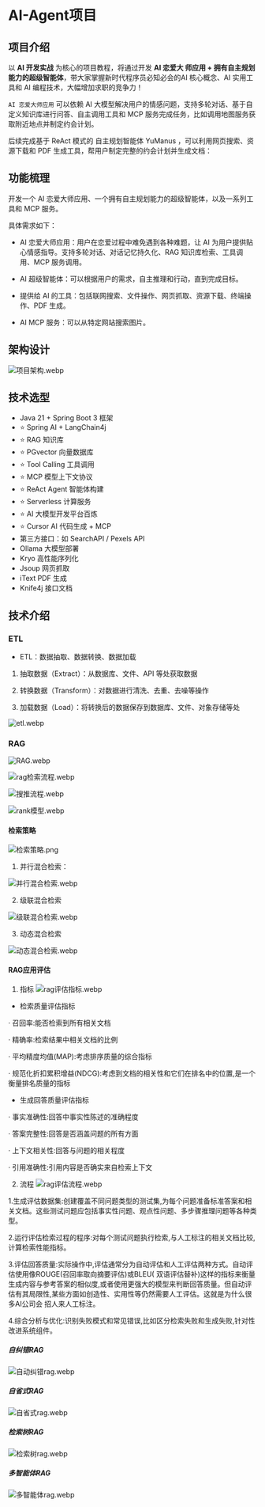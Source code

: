 # AI-Agent项目

## 项目介绍

以 **AI 开发实战** 为核心的项目教程，将通过开发 **AI 恋爱大 师应用 + 拥有自主规划能力的超级智能体**，带大家掌握新时代程序员必知必会的AI
核心概念、AI 实用工具和 AI 编程技术，大幅增加求职的竞争力！

`AI 恋爱大师应用` 可以依赖 AI 大模型解决用户的情感问题，支持多轮对话、基于自定义知识库进行问答、自主调用工具和 MCP
服务完成任务，比如调用地图服务获取附近地点并制定约会计划。

后续完成基于 ReAct 模式的 自主规划智能体 YuManus ，可以利用网页搜索、资源下载和 PDF 生成工具，帮用户制定完整的约会计划并生成文档：

## 功能梳理

开发一个 AI 恋爱大师应用、一个拥有自主规划能力的超级智能体，以及一系列工具和 MCP 服务。

具体需求如下：

* AI 恋爱大师应用：用户在恋爱过程中难免遇到各种难题，让 AI 为用户提供贴心情感指导。支持多轮对话、对话记忆持久化、RAG
  知识库检索、工具调用、MCP 服务调用。

* AI 超级智能体：可以根据用户的需求，自主推理和行动，直到完成目标。

* 提供给 AI 的工具：包括联网搜索、文件操作、网页抓取、资源下载、终端操作、PDF 生成。

* AI MCP 服务：可以从特定网站搜索图片。

## 架构设计

![项目架构.webp](docs/pic/%E9%A1%B9%E7%9B%AE%E6%9E%B6%E6%9E%84.webp)

## 技术选型

* Java 21 + Spring Boot 3 框架
* ⭐️ Spring AI + LangChain4j
* ⭐️ RAG 知识库
* ⭐️ PGvector 向量数据库
* ⭐ Tool Calling ️工具调用
* ⭐ MCP 模型上下文协议
* ⭐️ ReAct Agent 智能体构建
* ⭐️ Serverless 计算服务
* ⭐️ AI 大模型开发平台百炼
* ⭐️ Cursor AI 代码生成 + MCP
* 第三方接口：如 SearchAPI / Pexels API
* Ollama 大模型部署
* Kryo 高性能序列化
* Jsoup 网页抓取
* iText PDF 生成
* Knife4j 接口文档

## 技术介绍

### ETL

* ETL：数据抽取、数据转换、数据加载

1. 抽取数据（Extract）：从数据库、文件、API 等处获取数据

2. 转换数据（Transform）：对数据进行清洗、去重、去噪等操作

3. 加载数据（Load）：将转换后的数据保存到数据库、文件、对象存储等处

![etl.webp](docs/pic/etl.webp)

### RAG

![RAG.webp](docs/pic/RAG.webp)

![rag检索流程.webp](docs/pic/rag%E6%A3%80%E7%B4%A2%E6%B5%81%E7%A8%8B.webp)

![搜推流程.webp](docs/pic/%E6%90%9C%E6%8E%A8%E6%B5%81%E7%A8%8B.webp)

![rank模型.webp](docs/pic/rank%E6%A8%A1%E5%9E%8B.webp)

#### 检索策略

![检索策略.png](docs/pic/%E6%A3%80%E7%B4%A2%E7%AD%96%E7%95%A5.png)

1. 并行混合检索：

![并行混合检索.webp](docs/pic/%E5%B9%B6%E8%A1%8C%E6%B7%B7%E5%90%88%E6%A3%80%E7%B4%A2.webp)

2. 级联混合检索

![级联混合检索.webp](docs/pic/%E7%BA%A7%E8%81%94%E6%B7%B7%E5%90%88%E6%A3%80%E7%B4%A2.webp)

3. 动态混合检索

![动态混合检索.webp](docs/pic/%E5%8A%A8%E6%80%81%E6%B7%B7%E5%90%88%E6%A3%80%E7%B4%A2.webp)

#### RAG应用评估

1. 指标
   ![rag评估指标.webp](docs/pic/rag%E8%AF%84%E4%BC%B0%E6%8C%87%E6%A0%87.webp)

* 检索质量评估指标

· 召回率:能否检索到所有相关文档

· 精确率:检索结果中相关文档的比例

· 平均精度均值(MAP):考虑排序质量的综合指标

· 规范化折扣累积增益(NDCG):考虑到文档的相关性和它们在排名中的位置,是一个衡量排名质量的指标

* 生成回答质量评估指标

· 事实准确性:回答中事实性陈述的准确程度

· 答案完整性:回答是否涵盖问题的所有方面

· 上下文相关性:回答与问题的相关程度

· 引用准确性:引用内容是否确实来自检索上下文

2. 流程
   ![rag评估流程.webp](docs/pic/rag%E8%AF%84%E4%BC%B0%E6%B5%81%E7%A8%8B.webp)

1.生成评估数据集:创建覆盖不同问题类型的测试集,为每个问题准备标准答案和相关文档。这些测试问题应包括事实性问题、观点性问题、多步骤推理问题等各种类型。

2.运行评估检索过程的程序:对每个测试问题执行检索,与人工标注的相关文档比较,计算检索性能指标。

3.评估回答质量:实际操作中,评估通常分为自动评估和人工评估两种方式。自动评估使用像ROUGE(召回率取向摘要评估)或BLEU(
双语评估替补)这样的指标来衡量生成内容与参考答案的相似度,或者使用更强大的模型来判断回答质量。但自动评估有其局限性,某些方面如创造性、实用性等仍然需要人工评估。这就是为什么很多AI公司会
招人来人工标注。

4.综合分析与优化:识别失败模式和常见错误,比如区分检索失败和生成失败,针对性改进系统组件。

##### 自纠错RAG

![自动纠错rag.webp](docs/pic/%E8%87%AA%E5%8A%A8%E7%BA%A0%E9%94%99rag.webp)

##### 自省式RAG

![自省式rag.webp](docs/pic/%E8%87%AA%E7%9C%81%E5%BC%8Frag.webp)

##### 检索树RAG

![检索树rag.webp](docs/pic/%E6%A3%80%E7%B4%A2%E6%A0%91rag.webp)

##### 多智能体RAG

![多智能体rag.webp](docs/pic/%E5%A4%9A%E6%99%BA%E8%83%BD%E4%BD%93rag.webp)



